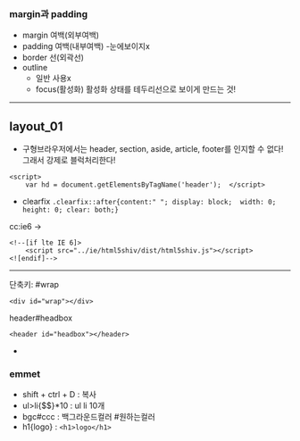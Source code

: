 ### margin과 padding
* margin 여백(외부여백)
* padding 여백(내부여백) -눈에보이지x
* border 선(외곽선)
* outline
  - 일반 사용x
  - focus(활성화)
  	활성화 상태를 테두리선으로 보이게 만드는 것!



___
## layout_01

* 구형브라우저에서는 header, section, aside, article, footer를 인지할 수 없다! 그래서 강제로 블럭처리한다!
```
<script>
    var hd = document.getElementsByTagName('header');  </script>
```
* clearfix
`.clearfix::after{content:" "; display: block; 
width: 0; height: 0; clear: both;}`

cc:ie6
->
```
<!--[if lte IE 6]>
    <script src="../ie/html5shiv/dist/html5shiv.js"></script>
<![endif]-->
```

***
단축키: #wrap
```
<div id="wrap"></div>
```
header#headbox
```
<header id="headbox"></header>
```
  <ul>
    <li></li>
  </ul>

### emmet

* shift + ctrl + D : 복사
* ul>li{$$}*10 : ul li 10개
* bgc#ccc : 백그라운드컬러 #원하는컬러
* h1{logo} : `<h1>logo</h1>`